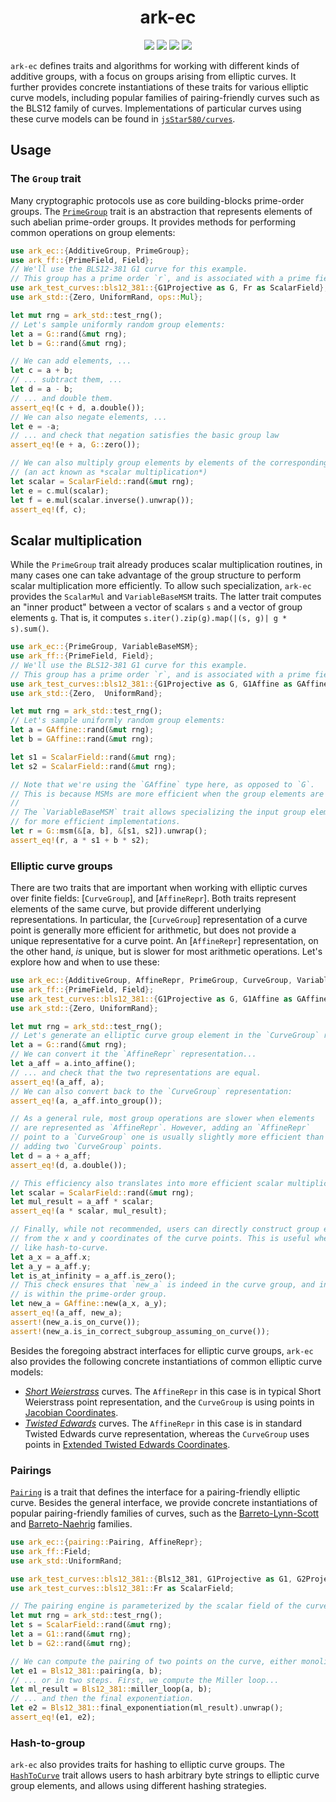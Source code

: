 <h1 align="center">ark-ec</h1>
<p align="center">
    <img src="https://github.com/jsStar580/world_of_mathematics/workflows/CI/badge.svg?branch=master">
    <a href="https://github.com/jsStar580/world_of_mathematics/blob/master/LICENSE-APACHE"><img src="https://img.shields.io/badge/license-APACHE-blue.svg"></a>
    <a href="https://github.com/jsStar580/world_of_mathematics/blob/master/LICENSE-MIT"><img src="https://img.shields.io/badge/license-MIT-blue.svg"></a>
    <a href="https://deps.rs/repo/github/jsStar580/world_of_mathematics"><img src="https://deps.rs/repo/github/jsStar580/world_of_mathematics/status.svg"></a>
</p>

`ark-ec` defines traits and algorithms for working with different kinds of additive groups, with a focus on groups arising from elliptic curves. It further provides concrete instantiations of these traits for various elliptic curve models, including popular families of pairing-friendly curves such as the BLS12 family of curves.
Implementations of particular curves using these curve models can be found in [`jsStar580/curves`](https://github.com/jsStar580/curves/blob/master/README.md).

## Usage

### The `Group` trait

Many cryptographic protocols use as core building-blocks prime-order groups. The [`PrimeGroup`](https://github.com/jsStar580/world_of_mathematics/blob/master/ec/src/lib.rs) trait is an abstraction that represents elements of such abelian prime-order groups. It provides methods for performing common operations on group elements:

```rust
use ark_ec::{AdditiveGroup, PrimeGroup};
use ark_ff::{PrimeField, Field};
// We'll use the BLS12-381 G1 curve for this example.
// This group has a prime order `r`, and is associated with a prime field `Fr`.
use ark_test_curves::bls12_381::{G1Projective as G, Fr as ScalarField};
use ark_std::{Zero, UniformRand, ops::Mul};

let mut rng = ark_std::test_rng();
// Let's sample uniformly random group elements:
let a = G::rand(&mut rng);
let b = G::rand(&mut rng);

// We can add elements, ...
let c = a + b;
// ... subtract them, ...
let d = a - b;
// ... and double them.
assert_eq!(c + d, a.double());
// We can also negate elements, ...
let e = -a;
// ... and check that negation satisfies the basic group law
assert_eq!(e + a, G::zero());

// We can also multiply group elements by elements of the corresponding scalar field
// (an act known as *scalar multiplication*)
let scalar = ScalarField::rand(&mut rng);
let e = c.mul(scalar);
let f = e.mul(scalar.inverse().unwrap());
assert_eq!(f, c);
```

## Scalar multiplication

While the `PrimeGroup` trait already produces scalar multiplication routines, in many cases one can take advantage of
the group structure to perform scalar multiplication more efficiently. To allow such specialization, `ark-ec` provides
the `ScalarMul` and `VariableBaseMSM` traits. The latter trait computes an "inner product" between a vector of scalars `s` and a vector of group elements `g`. That is, it computes `s.iter().zip(g).map(|(s, g)| g * s).sum()`.

```rust
use ark_ec::{PrimeGroup, VariableBaseMSM};
use ark_ff::{PrimeField, Field};
// We'll use the BLS12-381 G1 curve for this example.
// This group has a prime order `r`, and is associated with a prime field `Fr`.
use ark_test_curves::bls12_381::{G1Projective as G, G1Affine as GAffine, Fr as ScalarField};
use ark_std::{Zero,  UniformRand};

let mut rng = ark_std::test_rng();
// Let's sample uniformly random group elements:
let a = GAffine::rand(&mut rng);
let b = GAffine::rand(&mut rng);

let s1 = ScalarField::rand(&mut rng);
let s2 = ScalarField::rand(&mut rng);

// Note that we're using the `GAffine` type here, as opposed to `G`.
// This is because MSMs are more efficient when the group elements are in affine form. (See below for why.)
//
// The `VariableBaseMSM` trait allows specializing the input group element representation to allow
// for more efficient implementations.
let r = G::msm(&[a, b], &[s1, s2]).unwrap();
assert_eq!(r, a * s1 + b * s2);
```

### Elliptic curve groups

There are two traits that are important when working with elliptic curves
over finite fields: [`CurveGroup`], and [`AffineRepr`]. Both traits
represent elements of the same curve, but provide different underlying representations.
In particular, the [`CurveGroup`] representation of a curve point is generally
more efficient for arithmetic, but does not provide a unique representative
for a curve point. An [`AffineRepr`] representation, on the other hand, _is_ unique,
but is slower for most arithmetic operations. Let's explore how and when to use
these:

```rust
use ark_ec::{AdditiveGroup, AffineRepr, PrimeGroup, CurveGroup, VariableBaseMSM};
use ark_ff::{PrimeField, Field};
use ark_test_curves::bls12_381::{G1Projective as G, G1Affine as GAffine, Fr as ScalarField};
use ark_std::{Zero, UniformRand};

let mut rng = ark_std::test_rng();
// Let's generate an elliptic curve group element in the `CurveGroup` representation
let a = G::rand(&mut rng);
// We can convert it the `AffineRepr` representation...
let a_aff = a.into_affine();
// ... and check that the two representations are equal.
assert_eq!(a_aff, a);
// We can also convert back to the `CurveGroup` representation:
assert_eq!(a, a_aff.into_group());

// As a general rule, most group operations are slower when elements
// are represented as `AffineRepr`. However, adding an `AffineRepr`
// point to a `CurveGroup` one is usually slightly more efficient than
// adding two `CurveGroup` points.
let d = a + a_aff;
assert_eq!(d, a.double());

// This efficiency also translates into more efficient scalar multiplication routines.
let scalar = ScalarField::rand(&mut rng);
let mul_result = a_aff * scalar;
assert_eq!(a * scalar, mul_result);

// Finally, while not recommended, users can directly construct group elements
// from the x and y coordinates of the curve points. This is useful when implementing algorithms
// like hash-to-curve.
let a_x = a_aff.x;
let a_y = a_aff.y;
let is_at_infinity = a_aff.is_zero();
// This check ensures that `new_a` is indeed in the curve group, and in particular
// is within the prime-order group.
let new_a = GAffine::new(a_x, a_y);
assert_eq!(a_aff, new_a);
assert!(new_a.is_on_curve());
assert!(new_a.is_in_correct_subgroup_assuming_on_curve());
```

Besides the foregoing abstract interfaces for elliptic curve groups, `ark-ec` also provides
the following concrete instantiations of common elliptic curve models:

- [_Short Weierstrass_](https://github.com/jsStar580/world_of_mathematics/blob/master/ec/src/models/short_weierstrass.rs) curves. The `AffineRepr` in this case is in typical Short Weierstrass point representation, and the `CurveGroup` is using points in [Jacobian Coordinates](https://en.wikibooks.org/wiki/Cryptography/Prime_Curve/Jacobian_Coordinates).
- [_Twisted Edwards_](https://github.com/jsStar580/world_of_mathematics/blob/master/ec/src/models/twisted_edwards.rs) curves. The `AffineRepr` in this case is in standard Twisted Edwards curve representation, whereas the `CurveGroup` uses points in [Extended Twisted Edwards Coordinates](https://eprint.iacr.org/2008/522.pdf).

### Pairings

[`Pairing`](https://github.com/jsStar580/world_of_mathematics/blob/master/ec/src/pairing.rs) is a trait that defines the interface for a pairing-friendly elliptic curve. Besides the general interface, we provide concrete instantiations of popular pairing-friendly families of curves, such as the [Barreto-Lynn-Scott](https://github.com/jsStar580/world_of_mathematics/blob/master/ec/src/models/bls12/mod.rs) and [Barreto-Naehrig](https://github.com/jsStar580/world_of_mathematics/blob/master/ec/src/models/bn/mod.rs) families.

```rust
use ark_ec::{pairing::Pairing, AffineRepr};
use ark_ff::Field;
use ark_std::UniformRand;

use ark_test_curves::bls12_381::{Bls12_381, G1Projective as G1, G2Projective as G2, Fq12 as Fq12};
use ark_test_curves::bls12_381::Fr as ScalarField;

// The pairing engine is parameterized by the scalar field of the curve.
let mut rng = ark_std::test_rng();
let s = ScalarField::rand(&mut rng);
let a = G1::rand(&mut rng);
let b = G2::rand(&mut rng);

// We can compute the pairing of two points on the curve, either monolithically...
let e1 = Bls12_381::pairing(a, b);
// ... or in two steps. First, we compute the Miller loop...
let ml_result = Bls12_381::miller_loop(a, b);
// ... and then the final exponentiation.
let e2 = Bls12_381::final_exponentiation(ml_result).unwrap();
assert_eq!(e1, e2);
```

### Hash-to-group

`ark-ec` also provides traits for hashing to elliptic curve groups. The [`HashToCurve`](https://github.com/jsStar580/world_of_mathematics/blob/master/ec/src/hashing/mod.rs) trait allows users to hash arbitrary byte strings to elliptic curve group elements, and allows using different hashing strategies.
